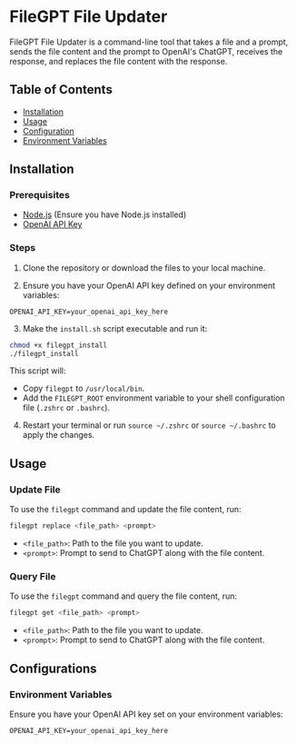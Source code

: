 # FileGPT File Updater

FileGPT File Updater is a command-line tool that takes a file and a prompt, sends the file content and the prompt to OpenAI's ChatGPT, receives the response, and replaces the file content with the response.

## Table of Contents

- [Installation](#installation)
- [Usage](#usage)
- [Configuration](#configuration)
- [Environment Variables](#environment-variables)

## Installation

### Prerequisites

- [Node.js](https://nodejs.org/en/download/) (Ensure you have Node.js installed)
- [OpenAI API Key](https://beta.openai.com/signup/)

### Steps

1. Clone the repository or download the files to your local machine.

2. Ensure you have your OpenAI API key defined on your environment variables:

```env
OPENAI_API_KEY=your_openai_api_key_here
```

3. Make the `install.sh` script executable and run it:

```sh
chmod +x filegpt_install
./filegpt_install
```

This script will:
- Copy `filegpt` to `/usr/local/bin`.
- Add the `FILEGPT_ROOT` environment variable to your shell configuration file (`.zshrc` or `.bashrc`).

4. Restart your terminal or run `source ~/.zshrc` or `source ~/.bashrc` to apply the changes.

## Usage

### Update File

To use the `filegpt` command and update the file content, run:

```sh
filegpt replace <file_path> <prompt>
```

- `<file_path>`: Path to the file you want to update.
- `<prompt>`: Prompt to send to ChatGPT along with the file content.

### Query File

To use the `filegpt` command and query the file content, run:

```sh
filegpt get <file_path> <prompt>
```

- `<file_path>`: Path to the file you want to update.
- `<prompt>`: Prompt to send to ChatGPT along with the file content.

## Configurations

### Environment Variables

Ensure you have your OpenAI API key set on your environment variables:

```
OPENAI_API_KEY=your_openai_api_key_here
```
